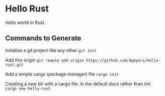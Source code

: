 # Hello Rust

Hello world in Rust.

## Commands to Generate

Initialize a git project like any other
`git init`

Add this origin
`git remote add origin https://github.com/dgmyers/hello-rust.git`

Add a simple cargo (package manager) file
`cargo init`

Creating a new dir with a cargo file.  In the default docs rather than init.
`cargo new hello-rust`
